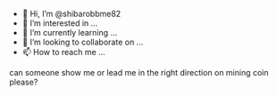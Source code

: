 - 👋 Hi, I’m @shibarobbme82
- 👀 I’m interested in ...
- 🌱 I’m currently learning ...
- 💞️ I’m looking to collaborate on ...
- 📫 How to reach me ...

<!---
shibarobbme82/shibarobbme82 is a ✨ special ✨ repository because its `README.md` (this file) appears on your GitHub profile.
You can click the Preview link to take a look at your changes.
--->


can someone show me or lead me in the right direction on mining coin please?
